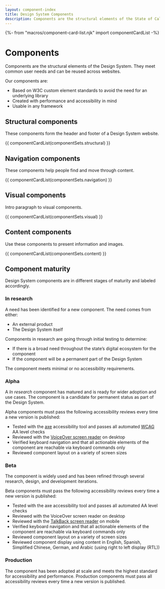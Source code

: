 ```yaml
---
layout: component-index
title: Design System Components
description: Components are the structural elements of the State of California Design System. They meet common user needs and can be reused across websites.
---
```


{%- from "macros/component-card-list.njk" import componentCardList -%}

# Components

Components are the structural elements of the Design System. They meet common user needs and can be reused across websites.

Our components are:

* Based on W3C custom element standards to avoid the need for an underlying library
* Created with performance and accessibility in mind
* Usable in any framework

## Structural components 

These components form the header and footer of a Design System website.

{{ componentCardList(componentSets.structural) }}

## Navigation components 

These components help people find and move through content.

{{ componentCardList(componentSets.navigation) }}

## Visual components

Intro paragraph to visual components.

{{ componentCardList(componentSets.visual) }}

## Content components

Use these components to present information and images.

{{ componentCardList(componentSets.content) }}

## Component maturity

Design System components are in different stages of maturity and labeled accordingly.

### In research
A need has been identified for a new component. The need comes from either:

* An external product
* The Design System itself

Components in research are going through initial testing to determine:

* If there is a broad need throughout the state’s digital ecosystem for the component
* If the component will be a permanent part of the Design System

The component meets minimal or no accessibility requirements.

### Alpha

A _In research_ component has matured and is ready for wider adoption and use cases. The component is a candidate for permanent status as part of the Design System.

Alpha components must pass the following accessibility reviews every time a new version is published:

* Tested with the [axe](https://www.deque.com/axe/) accessibility tool and passes all automated [WCAG](https://www.w3.org/TR/WCAG21/) AA level checks 
* Reviewed with the [VoiceOver screen reader](https://www.apple.com/voiceover/info/guide/_1121.html) on desktop
* Verified keyboard navigation and that all actionable elements of the component are reachable via keyboard commands only 
* Reviewed component layout on a variety of screen sizes

### Beta

The component is widely used and has been refined through several research, design, and development iterations.

Beta components must pass the following accessibility reviews every time a new version is published:

* Tested with the axe accessibility tool and passes all automated AA level checks 
* Reviewed with the VoiceOver screen reader on desktop
* Reviewed with the [TalkBack screen reader](https://support.google.com/accessibility/android/answer/6283677?hl=en) on mobile 
* Verified keyboard navigation and that all actionable elements of the component are reachable via keyboard commands only
* Reviewed component layout on a variety of screen sizes
* Reviewed component display using content in English, Spanish, Simplified Chinese, German, and Arabic (using right to left display (RTL))

### Production

The component has been adopted at scale and meets the highest standard for accessibility and performance. Production components must pass all accessibility reviews every time a new version is published.
